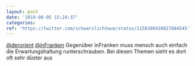 ```yaml
---
layout: post
date: '2019-08-05 15:24:37'
categories: 
ref: 'https://twitter.com/schwarzlichtwue/status/1158398410027884545'
---
```

[@derorient](https://twitter.com/derorient) [@inFranken](https://twitter.com/inFranken) Gegenüber inFranken muss mensch auch einfach die Erwartungshaltung runterschrauben. Bei diesen Themen sieht es dort oft sehr düster aus